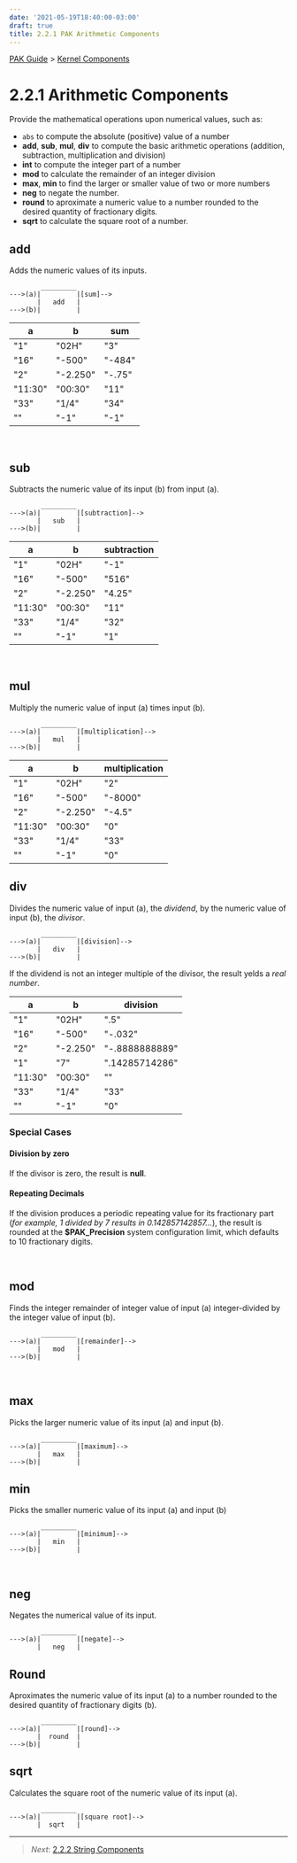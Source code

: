 ```yaml
---
date: '2021-05-19T18:40:00-03:00'
draft: true
title: 2.2.1 PAK Arithmetic Components
---
```



[PAK Guide](0-PAK-index.md) > [Kernel Components](2.2-Kernel-Components.md)

2.2.1 Arithmetic Components
===========================

Provide the mathematical operations upon numerical values, such as:

-   `abs` to compute the absolute (positive) value of a number
-   **add**, **sub**, **mul**, **div** to compute the basic
    arithmetic operations (addition, subtraction, multiplication and division)
-   **int** to compute the integer part of a number
-   **mod** to calculate the remainder of an integer division
-   **max**, **min** to find the larger or smaller value of two or more numbers
-   **neg** to negate the number.
-   **round** to aproximate a numeric value to a number rounded to the desired
    quantity of fractionary digits.
-   **sqrt** to calculate the square root of a number.

add
---

Adds the numeric values of its inputs.

~~~~~~~~~~~~~~~~~~~~~~~~~~~~~~~~~~~~~~~~~~~~~~~~~~~~~~~~~~~~~~~~~~~~~~~~~~~~~~~~
        _________
--->(a)|         |[sum]-->
       |   add   |
--->(b)|         |
~~~~~~~~~~~~~~~~~~~~~~~~~~~~~~~~~~~~~~~~~~~~~~~~~~~~~~~~~~~~~~~~~~~~~~~~~~~~~~~~


| a       | b        | sum    |
|---------|----------|--------|
| "1"     | "02H"    | "3"    |
| "16"    | "-500"   | "-484" |
| "2"     | "-2.250" | "-.75" |
| "11:30" | "00:30"  | "11"   |
| "33"    | "1/4"    | "34"   |
| ""      | "-1"     | "-1"   |

 

sub
--------

Subtracts the numeric value of its input (b) from input (a).

~~~~~~~~~~~~~~~~~~~~~~~~~~~~~~~~~~~~~~~~~~~~~~~~~~~~~~~~~~~~~~~~~~~~~~~~~~~~~~~~
        _________
--->(a)|         |[subtraction]-->
       |   sub   |
--->(b)|         |
~~~~~~~~~~~~~~~~~~~~~~~~~~~~~~~~~~~~~~~~~~~~~~~~~~~~~~~~~~~~~~~~~~~~~~~~~~~~~~~~


| a       | b        | subtraction |
|---------|----------|-------------|
| "1"     | "02H"    | "-1"        |
| "16"    | "-500"   | "516"       |
| "2"     | "-2.250" | "4.25"      |
| "11:30" | "00:30"  | "11"        |
| "33"    | "1/4"    | "32"        |
| ""      | "-1"     | "1"         |

 

mul
--------

Multiply the numeric value of input (a) times input (b).

~~~~~~~~~~~~~~~~~~~~~~~~~~~~~~~~~~~~~~~~~~~~~~~~~~~~~~~~~~~~~~~~~~~~~~~~~~~~~~~~
        _________
--->(a)|         |[multiplication]-->
       |   mul   |
--->(b)|         |
~~~~~~~~~~~~~~~~~~~~~~~~~~~~~~~~~~~~~~~~~~~~~~~~~~~~~~~~~~~~~~~~~~~~~~~~~~~~~~~~


| a       | b        | multiplication |
|---------|----------|----------------|
| "1"     | "02H"    | "2"            |
| "16"    | "-500"   | "-8000"        |
| "2"     | "-2.250" | "-4.5"         |
| "11:30" | "00:30"  | "0"            |
| "33"    | "1/4"    | "33"           |
| ""      | "-1"     | "0"            |

div
------

Divides the numeric value of input (a), the *dividend*, by the numeric value of
input (b), the *divisor*.

~~~~~~~~~~~~~~~~~~~~~~~~~~~~~~~~~~~~~~~~~~~~~~~~~~~~~~~~~~~~~~~~~~~~~~~~~~~~~~~~
        _________
--->(a)|         |[division]-->
       |   div   |
--->(b)|         |
~~~~~~~~~~~~~~~~~~~~~~~~~~~~~~~~~~~~~~~~~~~~~~~~~~~~~~~~~~~~~~~~~~~~~~~~~~~~~~~~

If the dividend is not an integer multiple of the divisor, the result yelds a
*real number*.


| a       | b        | division       |
|---------|----------|----------------|
| "1"     | "02H"    | ".5"           |
| "16"    | "-500"   | "-.032"        |
| "2"     | "-2.250" | "-.8888888889" |
| "1"     | "7"      | ".14285714286" |
| "11:30" | "00:30"  | ""             |
| "33"    | "1/4"    | "33"           |
| ""      | "-1"     | "0"            |


### Special Cases

#### Division by zero

If the divisor is zero, the result is **null**.

#### Repeating Decimals

If the division produces a periodic repeating value for its fractionary part
(*for example, 1 divided by 7 results in 0.142857142857...*), the result is
rounded at the **\$PAK_Precision** system configuration limit, which defaults to
10 fractionary digits.

 

mod
------

Finds the integer remainder of integer value of input (a) integer-divided by the integer
value of input (b).

~~~~~~~~~~~~~~~~~~~~~~~~~~~~~~~~~~~~~~~~~~~~~~~~~~~~~~~~~~~~~~~~~~~~~~~~~~~~~~~~
        _________
--->(a)|         |[remainder]-->
       |   mod   |
--->(b)|         |
~~~~~~~~~~~~~~~~~~~~~~~~~~~~~~~~~~~~~~~~~~~~~~~~~~~~~~~~~~~~~~~~~~~~~~~~~~~~~~~~


 

max
---

Picks the larger numeric value of its input (a) and input (b).

~~~~~~~~~~~~~~~~~~~~~~~~~~~~~~~~~~~~~~~~~~~~~~~~~~~~~~~~~~~~~~~~~~~~~~~~~~~~~~~~
        _________
--->(a)|         |[maximum]-->
       |   max   |
--->(b)|         |
~~~~~~~~~~~~~~~~~~~~~~~~~~~~~~~~~~~~~~~~~~~~~~~~~~~~~~~~~~~~~~~~~~~~~~~~~~~~~~~~


min
---

Picks the smaller numeric value of its input (a) and input (b)

~~~~~~~~~~~~~~~~~~~~~~~~~~~~~~~~~~~~~~~~~~~~~~~~~~~~~~~~~~~~~~~~~~~~~~~~~~~~~~~~
        _________
--->(a)|         |[minimum]-->
       |   min   |
--->(b)|         |
~~~~~~~~~~~~~~~~~~~~~~~~~~~~~~~~~~~~~~~~~~~~~~~~~~~~~~~~~~~~~~~~~~~~~~~~~~~~~~~~


 

neg
------

Negates the numerical value of its input.

~~~~~~~~~~~~~~~~~~~~~~~~~~~~~~~~~~~~~~~~~~~~~~~~~~~~~~~~~~~~~~~~~~~~~~~~~~~~~~~~
        _________
--->(a)|         |[negate]-->
       |   neg   |
~~~~~~~~~~~~~~~~~~~~~~~~~~~~~~~~~~~~~~~~~~~~~~~~~~~~~~~~~~~~~~~~~~~~~~~~~~~~~~~~



Round
-----

Aproximates the numeric value of its input (a) to a number rounded to the desired quantity of fractionary digits (b).

~~~~~~~~~~~~~~~~~~~~~~~~~~~~~~~~~~~~~~~~~~~~~~~~~~~~~~~~~~~~~~~~~~~~~~~~~~~~~~~~
        _________
--->(a)|         |[round]-->
       |  round  |
--->(b)|         |
~~~~~~~~~~~~~~~~~~~~~~~~~~~~~~~~~~~~~~~~~~~~~~~~~~~~~~~~~~~~~~~~~~~~~~~~~~~~~~~~


sqrt
-----

Calculates the square root of the numeric value of its input (a).

~~~~~~~~~~~~~~~~~~~~~~~~~~~~~~~~~~~~~~~~~~~~~~~~~~~~~~~~~~~~~~~~~~~~~~~~~~~~~~~~
        _________
--->(a)|         |[square root]-->
       |  sqrt   |
~~~~~~~~~~~~~~~~~~~~~~~~~~~~~~~~~~~~~~~~~~~~~~~~~~~~~~~~~~~~~~~~~~~~~~~~~~~~~~~~



------
>   *Next*: [2.2.2 String Components](2.2.2-String-Components.md)
